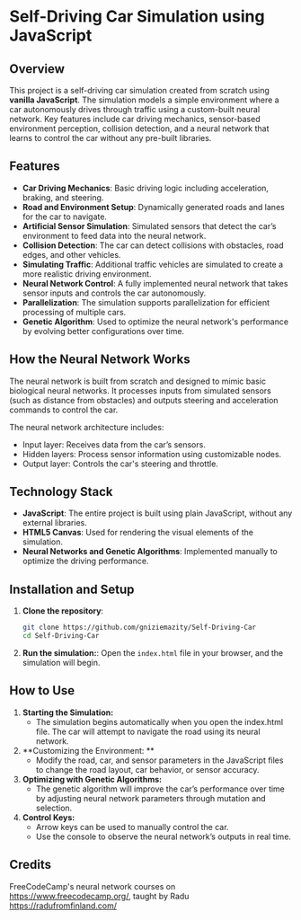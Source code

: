 # Self-Driving Car Simulation using JavaScript 

## Overview
This project is a self-driving car simulation created from scratch using **vanilla JavaScript**. The simulation models a simple environment where a car autonomously drives through traffic using a custom-built neural network. Key features include car driving mechanics, sensor-based environment perception, collision detection, and a neural network that learns to control the car without any pre-built libraries.

## Features
- **Car Driving Mechanics**: Basic driving logic including acceleration, braking, and steering.
- **Road and Environment Setup**: Dynamically generated roads and lanes for the car to navigate.
- **Artificial Sensor Simulation**: Simulated sensors that detect the car’s environment to feed data into the neural network.
- **Collision Detection**: The car can detect collisions with obstacles, road edges, and other vehicles.
- **Simulating Traffic**: Additional traffic vehicles are simulated to create a more realistic driving environment.
- **Neural Network Control**: A fully implemented neural network that takes sensor inputs and controls the car autonomously.
- **Parallelization**: The simulation supports parallelization for efficient processing of multiple cars.
- **Genetic Algorithm**: Used to optimize the neural network's performance by evolving better configurations over time.

## How the Neural Network Works
The neural network is built from scratch and designed to mimic basic biological neural networks. It processes inputs from simulated sensors (such as distance from obstacles) and outputs steering and acceleration commands to control the car. 

The neural network architecture includes:
- Input layer: Receives data from the car’s sensors.
- Hidden layers: Process sensor information using customizable nodes.
- Output layer: Controls the car's steering and throttle.

## Technology Stack
- **JavaScript**: The entire project is built using plain JavaScript, without any external libraries.
- **HTML5 Canvas**: Used for rendering the visual elements of the simulation.
- **Neural Networks and Genetic Algorithms**: Implemented manually to optimize the driving performance.

## Installation and Setup
1. **Clone the repository**:
   ```bash
   git clone https://github.com/gniziemazity/Self-Driving-Car
   cd Self-Driving-Car
2. **Run the simulation:**:
    Open the `index.html` file in your browser, and the simulation will begin.

## How to Use
1. **Starting the Simulation:**
   - The simulation begins automatically when you open the index.html file. The car will attempt to navigate the road using its neural network.
2. **Customizing the Environment: **
   - Modify the road, car, and sensor parameters in the JavaScript files to change the road layout, car behavior, or sensor accuracy.
3. **Optimizing with Genetic Algorithms:**
   - The genetic algorithm will improve the car’s performance over time by adjusting neural network parameters through mutation and selection.
4. **Control Keys:**
   - Arrow keys can be used to manually control the car.
   - Use the console to observe the neural network’s outputs in real time.

## Credits
FreeCodeCamp's neural network courses on https://www.freecodecamp.org/, taught by Radu https://radufromfinland.com/
